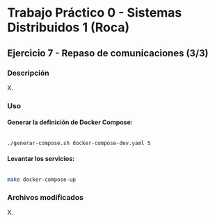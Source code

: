 # Trabajo Práctico 0 - Sistemas Distribuidos 1 (Roca)

## Ejercicio 7 - Repaso de comunicaciones (3/3)

### Descripción

X.

### Uso

#### Generar la definición de Docker Compose:

```bash

./generar-compose.sh docker-compose-dev.yaml 5

```

#### Levantar los servicios:

```bash

make docker-compose-up  

```

### Archivos modificados

X.
